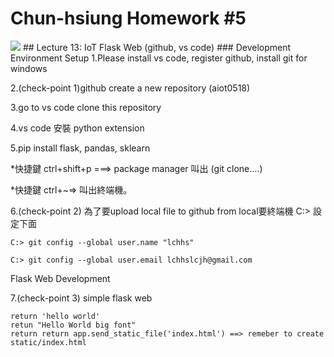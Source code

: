 # Chun-hsiung Homework #5
<img src="https://livedoor.blogimg.jp/creator_mag_tw/imgs/3/0/3060d828.png height=300 /">
## Lecture 13: IoT Flask Web (github, vs code)
### Development Environment Setup
1.Please install vs code, register github, install git for windows

2.(check-point 1)github create a new repository (aiot0518)

3.go to vs code clone this repository

4.vs code 安裝 python extension

5.pip install flask, pandas, sklearn

*快捷鍵 ctrl+shift+p ===> package manager 叫出 (git clone....)

*快捷鍵 ctrl+~=> 叫出終端機。

6.(check-point 2) 為了要upload local file to github from local要終端機 C:> 設定下面

    C:> git config --global user.name "lchhs"

    C:> git config --global user.email lchhslcjh@gmail.com

Flask Web Development

7.(check-point 3) simple flask web
    
    return 'hello world'
    retun "Hello World big font"
    return return app.send_static_file('index.html') ==> remeber to create static/index.html
